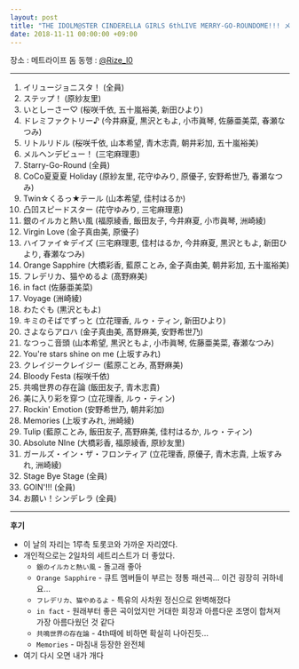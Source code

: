 ```yaml
---
layout: post
title: "THE IDOLM@STER CINDERELLA GIRLS 6thLIVE MERRY-GO-ROUNDOME!!! メットライフドーム公演 - DAY 2"
date: 2018-11-11 00:00:00 +09:00
---
```


장소 : 메트라이프 돔
동행 : [@Rize_l0](https://twitter.com/Rize_l0)

---

01. イリュージョニスタ！ (全員)
02. ステップ！ (原紗友里)
03. いとしーさー♡ (桜咲千依, 五十嵐裕美, 新田ひより)
04. ドレミファクトリー♪ (今井麻夏, 黒沢ともよ, 小市眞琴, 佐藤亜美菜, 春瀬なつみ)
05. リトルリドル (桜咲千依, 山本希望, 青木志貴, 朝井彩加, 五十嵐裕美)
06. メルヘンデビュー！ (三宅麻理恵)
07. Starry-Go-Round (全員)
08. CoCo夏夏夏 Holiday (原紗友里, 花守ゆみり, 原優子, 安野希世乃, 春瀬なつみ)
09. Twin☆くるっ★テール (山本希望, 佳村はるか)
10. 凸凹スピードスター (花守ゆみり, 三宅麻理恵)
11. 銀のイルカと熱い風 (福原綾香, 飯田友子, 今井麻夏, 小市眞琴, 洲崎綾)
12. Virgin Love (金子真由美, 原優子)
13. ハイファイ☆デイズ (三宅麻理恵, 佳村はるか, 今井麻夏, 黒沢ともよ, 新田ひより, 春瀬なつみ)
14. Orange Sapphire (大橋彩香, 藍原ことみ, 金子真由美, 朝井彩加, 五十嵐裕美)
15. フレデリカ、猫やめるよ (髙野麻美)
16. in fact (佐藤亜美菜)
17. Voyage (洲崎綾)
18. わたぐも (黒沢ともよ)
19. キミのそばでずっと (立花理香, ルゥ・ティン, 新田ひより)
20. さよならアロハ (金子真由美, 髙野麻美, 安野希世乃)
21. なつっこ音頭 (山本希望, 黒沢ともよ, 小市眞琴, 佐藤亜美菜, 春瀬なつみ)
22. You're stars shine on me (上坂すみれ)
23. クレイジークレイジー (藍原ことみ, 髙野麻美)
24. Bloody Festa (桜咲千依)
25. 共鳴世界の存在論 (飯田友子, 青木志貴)
26. 美に入り彩を穿つ (立花理香, ルゥ・ティン)
27. Rockin' Emotion (安野希世乃, 朝井彩加)
28. Memories (上坂すみれ, 洲崎綾)
29. Tulip (藍原ことみ, 飯田友子, 髙野麻美, 佳村はるか, ルゥ・ティン)
30. Absolute NIne (大橋彩香, 福原綾香, 原紗友里)
31. ガールズ・イン・ザ・フロンティア (立花理香, 原優子, 青木志貴, 上坂すみれ, 洲崎綾)
32. Stage Bye Stage (全員)
33. GOIN'!!! (全員)
34. お願い！シンデレラ (全員)

---

**후기**

* 이 날의 자리는 1루측 토롯코와 가까운 자리였다.
* 개인적으로는 2일차의 세트리스트가 더 좋았다.
  * `銀のイルカと熱い風` - 돌고래 좋아
  * `Orange Sapphire` - 큐트 멤버들이 부르는 정통 패션곡... 이건 굉장히 귀하네요...
  * `フレデリカ、猫やめるよ` - 특유의 사차원 정신으로 완벽해졌다
  * `in fact` - 원래부터 좋은 곡이었지만 거대한 회장과 아름다운 조명이 합쳐져 가장 아름다웠던 것 같다
  * `共鳴世界の存在論` - 4th때에 비하면 확실히 나아진듯...
  * `Memories` - 마침내 등장한 완전체
* 여기 다시 오면 내가 개다
